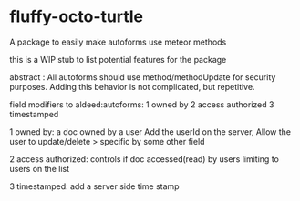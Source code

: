 # fluffy-octo-turtle
A package to easily make autoforms use meteor methods

this is a WIP stub to list potential  features for the package

abstract :
All autoforms should use method/methodUpdate for security purposes.
Adding this behavior is not complicated, but repetitive.


field modifiers to aldeed:autoforms:
1 owned by
2 access authorized
3 timestamped


1 owned by:
a doc owned by a user
Add the userId on the server,
Allow the user to update/delete > specific by some other field

2 access  authorized:
controls if doc accessed(read) by users
limiting to users on the list

3 timestamped:
add a server side time stamp
